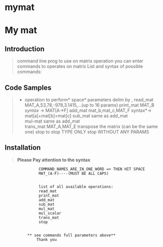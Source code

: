# mymat
# My mat

## Introduction

> command line prog to use on matrix operation
            you can enter commands to operates on matrix
            List and syntax of possible commands:


## Code Samples

> * operation to perform* space* parameters delim by ,
           read_mat MAT_A,53,78,-978,3.1415,...(up to 16 params)
           print_mat MAT_B   *syntax* -> MAT[A->F]
           add_mat mat_b,mat_c,MAT_F  syntax*-> mat[a]+mat[b]=mat[c]
           sub_mat       same as add_mat       
           mul-mat       same as add_mat       
           trans_mat MAT_A,MAT_E   transpose the matrix (can be the same one)
           stop   to stop TYPE ONLY stop WITHOUT ANY PARAMS

## Installation

>**Please Pay attention to the syntax**
             
                   COMMAND_NAMES_ARE_IN_ONE_WORD => THEN HIT SPACE
                   MAT_(A-F)----(MUST BE ALL CAPS)


                   list of all available operations:
                   read_mat
                   print_mat
                   add_mat
                   sub_mat
                   mul_mat
                   mul_scalar
                   trans_mat
                   stop


              ** see commands full parameters above**
                  Thank you
